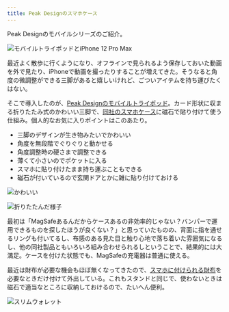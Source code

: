 ```yaml
---
title: Peak Designのスマホケース
---
```

Peak Designのモバイルシリーズのご紹介。

![](https://lh6.googleusercontent.com/HLc2k5thhmlHmnKVWxyEw_mz1yN7xTIwdbf3GoEgpLUJAVgKGZLkJD1-9kuP66vLpvgUIYL0oSJCvSuX1l5UDwzlMgR0y3jr_0C7qwKst0fRz5i92VLCIo1iMBDEAVS2Qd0pEwjR4jNKEgUF1GPzhJcbl_6PU9MsLh62-XjCOmI6ZPoSsIrTMcvsRR1a "モバイルトライポッドとiPhone 12 Pro Max")

最近よく散歩に行くようになり、オフラインで見られるよう保存しておいた動画を外で見たり、iPhoneで動画を撮ったりすることが増えてきた。そうなると角度の微調整ができる三脚があると嬉しいけれど、ごついアイテムを持ち運びたくはない。

そこで導入したのが、[Peak Designのモバイルトライポッド](https://www.amazon.co.jp/dp/B09FRZPLL3)。カード形状に収まる折りたたみ式のかわいい三脚で、[同社のスマホケース](https://www.amazon.co.jp/dp/B09FP3HP7Z?)に磁石で貼り付けて使う仕組み。個人的なお気に入りポイントはこのあたり。

*   三脚のデザインが生き物みたいでかわいい
*   角度を無段階でぐりぐりと動かせる
*   角度調整時の硬さまで調整できる
*   薄くて小さいのでポケットに入る
*   スマホに貼り付けたまま持ち運ぶこともできる
*   磁石が付いているので玄関ドアとかに雑に貼り付けておける

![](https://lh4.googleusercontent.com/nYaKVPRM3xafpA1t5Y-if1JykIEeBAk8vntAhvMpX960FjACLuKrWp4PP02hwr_QKamf-BZTfPhlF7fzsrM0RkLc1nf4vmdWllIgghgBJvPiCM3tcHr4TdbCdC7yBq1zZlShVZR0p0UfdC16-RPOGXs3s8dH9QIdAjdAA8G2Hr-c4XJKYj0NVBS992A9 "かわいい")

![](https://lh4.googleusercontent.com/-VzouxzwmuNW50CsToiBW_8m0Vr0yGE43BKEEaLfszyC8Fr2Y_jy-GOBOMVQmTyrVX7ECgwO7G7g22WHBqsDq6n6130KcivdT2CwmOValE8ngvhqXHEXRtR5m12LHgNoUWRke91sBA0H3vmiiHCcbdBYK2GnSNg_DiRB4Uli3Op26_jJGBQasWmKxNM- "折りたたんだ様子")

最初は「MagSafeあるんだからケースあるの非効率的じゃない？バンパーで運用できるものを探したほうが良くない？」と思っていたものの、背面に指を通せるリングも付いてるし、布感のある見た目と触り心地で落ち着いた雰囲気になるし、他の同社製品ともいろいろ組み合わせられるしということで、結果的には大満足。ケースを付けた状態でも、MagSafeの充電器は普通に使える。

最近は財布が必要な機会もほぼ無くなってきたので、[スマホに付けられる財布](https://www.amazon.co.jp/dp/B09FSGW671)を必要なときだけ付けて外出している。これもスタンドと同じで、使わないときは磁石で適当なところに収納しておけるので、たいへん便利。

![](https://lh4.googleusercontent.com/su6tALlt2lhId1e_Dt1j662FKFM3lDeveE-Zr3aw3FZ7fnQnMAFiCyu8KJ9N81A_FgWYRin_ZvbhzOfRELliScl3WdNSBZ5_65nR_qoR5WlQobBeDCplnaQQrSgsUXBh7Jn69PEAmFpX-WpIanwHaNWJkET9cQc212oUX3K1aR2RJcHKoHCJQGSJmBX9 "スリムウォレット")
